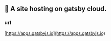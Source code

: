 ## 🚀 A site hosting on gatsby cloud.

### url

[https://apps.gatsbyjs.io](https://apps.gatsbyjs.io)
